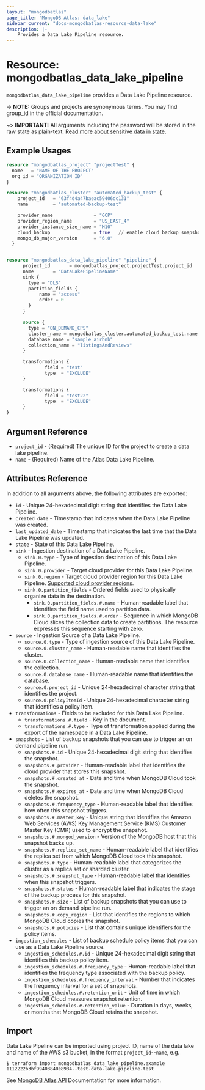 ```yaml
---
layout: "mongodbatlas"
page_title: "MongoDB Atlas: data_lake"
sidebar_current: "docs-mongodbatlas-resource-data-lake"
description: |-
    Provides a Data Lake Pipeline resource.
---
```


# Resource: mongodbatlas_data_lake_pipeline

`mongodbatlas_data_lake_pipeline` provides a Data Lake Pipeline resource.

-> **NOTE:** Groups and projects are synonymous terms. You may find group_id in the official documentation.

~> **IMPORTANT:** All arguments including the password will be stored in the raw state as plain-text. [Read more about sensitive data in state.](https://www.terraform.io/docs/state/sensitive-data.html)

## Example Usages


```terraform
resource "mongodbatlas_project" "projectTest" {
  name   = "NAME OF THE PROJECT"
  org_id = "ORGANIZATION ID"
}

resource "mongodbatlas_cluster" "automated_backup_test" {
    project_id   = "63f4d4a47baeac59406dc131"
    name         = "automated-backup-test"

    provider_name               = "GCP"
    provider_region_name        = "US_EAST_4"
    provider_instance_size_name = "M10"
    cloud_backup                = true   // enable cloud backup snapshots
    mongo_db_major_version      = "6.0"
  }


resource "mongodbatlas_data_lake_pipeline" "pipeline" {
      project_id       = mongodbatlas_project.projectTest.project_id
      name       = "DataLakePipelineName"
      sink {
        type = "DLS"
        partition_fields {
            name = "access"
            order = 0
        }
      }

      source {
        type = "ON_DEMAND_CPS"
        cluster_name = mongodbatlas_cluster.automated_backup_test.name
        database_name = "sample_airbnb"
        collection_name = "listingsAndReviews"
      }

      transformations {
              field = "test"
              type  = "EXCLUDE"
      }

      transformations {
              field = "test22"
              type  = "EXCLUDE"
      }
}
```

## Argument Reference

* `project_id` - (Required) The unique ID for the project to create a data lake pipeline.
* `name` - (Required) Name of the Atlas Data Lake Pipeline.

## Attributes Reference

In addition to all arguments above, the following attributes are exported:

* `id` -  Unique 24-hexadecimal digit string that identifies the Data Lake Pipeline.
* `created_date` - Timestamp that indicates when the Data Lake Pipeline was created.
* `last_updated_date` - Timestamp that indicates the last time that the Data Lake Pipeline was updated.
* `state` - State of this Data Lake Pipeline.
* `sink` - Ingestion destination of a Data Lake Pipeline.
  * `sink.0.type` - Type of ingestion destination of this Data Lake Pipeline.
  * `sink.0.provider` - Target cloud provider for this Data Lake Pipeline.
  * `sink.0.region` - Target cloud provider region for this Data Lake Pipeline. [Supported cloud provider regions](https://www.mongodb.com/docs/datalake/limitations).
  * `sink.0.partition_fields` - Ordered fields used to physically organize data in the destination.
    * `sink.0.partition_fields.#.name` - Human-readable label that identifies the field name used to partition data.
    * `sink.0.partition_fields.#.order` - Sequence in which MongoDB Cloud slices the collection data to create partitions. The resource expresses this sequence starting with zero.
* `source` - Ingestion Source of a Data Lake Pipeline.
  * `source.0.type` - Type of ingestion source of this Data Lake Pipeline.
  * `source.0.cluster_name` - Human-readable name that identifies the cluster.
  * `source.0.collection_name` - Human-readable name that identifies the collection.
  * `source.0.database_name` - Human-readable name that identifies the database.
  * `source.0.project_id` - Unique 24-hexadecimal character string that identifies the project.
  * `source.0.policyItemId` - Unique 24-hexadecimal character string that identifies a policy item.
* `transformations` - Fields to be excluded for this Data Lake Pipeline.
  * `transformations.#.field` - Key in the document.
  * `transformations.#.type` - Type of transformation applied during the export of the namespace in a Data Lake Pipeline.
* `snapshots` - List of backup snapshots that you can use to trigger an on demand pipeline run.
  * `snapshots.#.id` - Unique 24-hexadecimal digit string that identifies the snapshot.
  * `snapshots.#.provider` - Human-readable label that identifies the cloud provider that stores this snapshot.
  * `snapshots.#.created_at` - Date and time when MongoDB Cloud took the snapshot.
  * `snapshots.#.expires_at` - Date and time when MongoDB Cloud deletes the snapshot.
  * `snapshots.#.frequency_type` - Human-readable label that identifies how often this snapshot triggers.
  * `snapshots.#.master_key` - Unique string that identifies the Amazon Web Services (AWS) Key Management Service (KMS) Customer Master Key (CMK) used to encrypt the snapshot.
  * `snapshots.#.mongod_version` - Version of the MongoDB host that this snapshot backs up.
  * `snapshots.#.replica_set_name` - Human-readable label that identifies the replica set from which MongoDB Cloud took this snapshot.
  * `snapshots.#.type` - Human-readable label that categorizes the cluster as a replica set or sharded cluster.
  * `snapshots.#.snapshot_type` - Human-readable label that identifies when this snapshot triggers.
  * `snapshots.#.status` - Human-readable label that indicates the stage of the backup process for this snapshot.
  * `snapshots.#.size` - List of backup snapshots that you can use to trigger an on demand pipeline run.
  * `snapshots.#.copy_region` - List that identifies the regions to which MongoDB Cloud copies the snapshot.
  * `snapshots.#.policies` - List that contains unique identifiers for the policy items.
* `ingestion_schedules` - List of backup schedule policy items that you can use as a Data Lake Pipeline source.
  * `ingestion_schedules.#.id` - Unique 24-hexadecimal digit string that identifies this backup policy item.
  * `ingestion_schedules.#.frequency_type` - Human-readable label that identifies the frequency type associated with the backup policy.
  * `ingestion_schedules.#.frequency_interval` - Number that indicates the frequency interval for a set of snapshots.
  * `ingestion_schedules.#.retention_unit` - Unit of time in which MongoDB Cloud measures snapshot retention.
  * `ingestion_schedules.#.retention_value` - Duration in days, weeks, or months that MongoDB Cloud retains the snapshot. 







## Import

Data Lake Pipeline can be imported using project ID, name of the data lake and name of the AWS s3 bucket, in the format `project_id`--`name`, e.g.

```
$ terraform import mongodbatlas_data_lake_pipeline.example 1112222b3bf99403840e8934--test-data-lake-pipeline-test
```

See [MongoDB Atlas API](https://www.mongodb.com/docs/atlas/reference/api-resources-spec/#tag/Data-Lake-Pipelines) Documentation for more information.